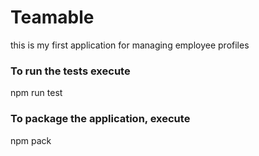 # Teamable

this is my first application for managing employee profiles

### To run the tests execute

npm run test

### To package the application, execute

npm pack